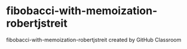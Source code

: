 # fibobacci-with-memoization-robertjstreit
fibobacci-with-memoization-robertjstreit created by GitHub Classroom
